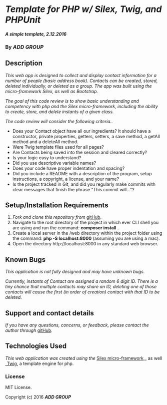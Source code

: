 # _Template for PHP w/ Silex, Twig, and PHPUnit_

#### _A simple template, 2.12.2016_

### By _**ADD GROUP**_

## Description

_This web app is designed to collect and display contact information for a number of people (basic address book). Contacts can be created, stored, deleted individually, or deleted as a group. The app was built using the micro-framework Silex, as well as Bootstrap._

_The goal of this code review is to show basic understanding and competency with php and the Silex micro-framework, including the ability to create, store, and delete instants of a given class._

_The code review will consider the following criteria.._
* Does your Contact object have all our ingredients? It should have a constructor, private properties, getters, setters, a save method, a getAll method and a deleteAll method.
* Were Twig template files used for all pages?
* Are Contacts being saved into the session and cleared correctly?
* Is your logic easy to understand?
* Did you use descriptive variable names?
* Does your code have proper indentation and spacing?
* Did you include a README with a description of the program, setup instructions, a copyright, a license, and your name?
* Is the project tracked in Git, and did you regularly make commits with clear messages that finish the phrase "This commit will…"?

## Setup/Installation Requirements

1. _Fork and clone this repository from_ [gitHub](https://github.com/joekarasek/epicodus-php-address_book.git).
2. Navigate to the root directory of the project in which ever CLI shell you are using and run the command: __composer install__ .
3. Create a local server in the /web directory within the project folder using the command: __php -S localhost:8000__ (assuming you are using a mac).
4. Open the directory http://localhost:8000 in any standard web browser.

## Known Bugs

_This application is not fully designed and may have unknown bugs._

_Currently, instants of Contact are assigned a random 6 digit ID. There is a tiny chance that multiple contacts may share an ID, deleting one of those contacts will cause the first (in order of creation) contact with that ID to be deleted._

## Support and contact details

_If you have any questions, concerns, or feedback, please contact the author through_ [gitHub](https://github.com/joekarasek/epicodus-php-address_book.git).

## Technologies Used

_This web application was created using the_  [Silex micro-framework](http://silex.sensiolabs.org/)_, as well _[Twig](http://twig.sensiolabs.org/), a template engine for php.

### License

MIT License.

Copyright (c) 2016 **_ADD GROUP_**
